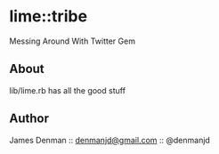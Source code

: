 lime::tribe
======

Messing Around With Twitter Gem

About
----
lib/lime.rb has all the good stuff

Author
----
James Denman :: denmanjd@gmail.com :: @denmanjd


